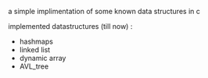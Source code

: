 a simple implimentation of some known data structures in c

implemented datastructures (till now) :
* hashmaps
* linked list
* dynamic array
* AVL_tree